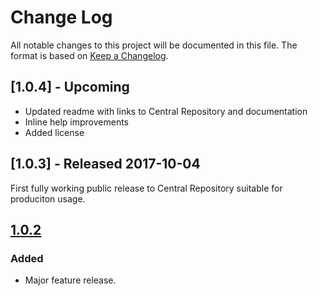 # Change Log
All notable changes to this project will be documented in this file. The format
is based on [Keep a Changelog](http://keepachangelog.com/).

## [1.0.4] - Upcoming

- Updated readme with links to Central Repository and documentation
- Inline help improvements
- Added license 

## [1.0.3] - Released 2017-10-04

First fully working public release to Central Repository suitable for produciton usage.

## [1.0.2]
### Added
 - Major feature release.

[1.0.2]: https://github.com/oneops/secrets-cli/compare/master@%7B30day%7D...master
[Unreleased]: https://github.com/oneops/secrets-cli/compare/1.0.2...HEAD












